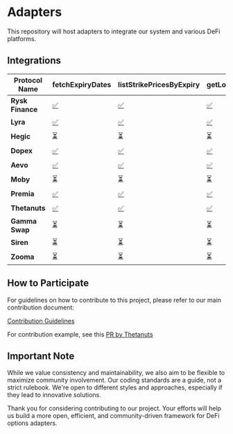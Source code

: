 # Adapters

This repository will host adapters to integrate our system and various DeFi platforms.

## Integrations

| **Protocol Name** | **fetchExpiryDates**                                     | **listStrikePricesByExpiry**                                     | **getLongOptionPremium**                                     | **buyOptionContract**                                     | **addOptionToPosition**                                     | **exerciseOptionContract**                                 | **sellOptionBackToIssuer**                                 | **transferOptionOwnership**                                 |
| ----------------- | -------------------------------------------------------- | ---------------------------------------------------------------- | ----------------------------------------------------------------- | --------------------------------------------------------- | ----------------------------------------------------------- | ---------------------------------------------------------- | ---------------------------------------------------------- | ----------------------------------------------------------- |
| **Rysk Finance**  | [✅](./rysk-finance/fetchExpiryDates/CONTRIBUTE.md) | [✅](./rysk-finance/listStrikePricesByExpiry/CONTRIBUTE.md) | [✅](./rysk-finance/getLongOptionPremium/CONTRIBUTE.md) | [✅](./rysk-finance/buyOptionContract/CONTRIBUTE.md) | [✅](./rysk-finance/addOptionToPosition/CONTRIBUTE.md) | [⏳](./rysk-finance/exerciseOptionContract/CONTRIBUTE.md) | [⏳](./rysk-finance/sellOptionBackToIssuer/CONTRIBUTE.md) | [⏳](./rysk-finance/transferOptionOwnership/CONTRIBUTE.md) |
| **Lyra**          | [✅](./lyra/fetchExpiryDates/CONTRIBUTE.md)         | [✅](./lyra/listStrikePricesByExpiry/CONTRIBUTE.md)         | [✅](./lyra/getLongOptionPremium/CONTRIBUTE.md)         | [⏳](./lyra/buyOptionContract/CONTRIBUTE.md)             | [⏳](./lyra/addOptionToPosition/CONTRIBUTE.md)             | [⏳](./lyra/exerciseOptionContract/CONTRIBUTE.md)         | [⏳](./lyra/sellOptionBackToIssuer/CONTRIBUTE.md)         | [⏳](./lyra/transferOptionOwnership/CONTRIBUTE.md)         |
| **Hegic**         | [⏳](./hegic/fetchExpiryDates/CONTRIBUTE.md)            | [⏳](./hegic/listStrikePricesByExpiry/CONTRIBUTE.md)            | [⏳](./hegic/getLongOptionPremium/CONTRIBUTE.md)            | [⏳](./hegic/buyOptionContract/CONTRIBUTE.md)            | [⏳](./hegic/addOptionToPosition/CONTRIBUTE.md)            | [⏳](./hegic/exerciseOptionContract/CONTRIBUTE.md)        | [⏳](./hegic/sellOptionBackToIssuer/CONTRIBUTE.md)        | [⏳](./hegic/transferOptionOwnership/CONTRIBUTE.md)        |
| **Dopex**         | [✅](./dopex/fetchExpiryDates/CONTRIBUTE.md)            | [✅](./dopex/listStrikePricesByExpiry/CONTRIBUTE.md)            | [✅](./dopex/getLongOptionPremium/CONTRIBUTE.md)            | [⏳](./dopex/buyOptionContract/CONTRIBUTE.md)            | [⏳](./dopex/addOptionToPosition/CONTRIBUTE.md)            | [⏳](./dopex/exerciseOptionContract/CONTRIBUTE.md)        | [⏳](./dopex/sellOptionBackToIssuer/CONTRIBUTE.md)        | [⏳](./dopex/transferOptionOwnership/CONTRIBUTE.md)        |
| **Aevo**          | [✅](./aevo/fetchExpiryDates/CONTRIBUTE.md)         | [✅](./aevo/listStrikePricesByExpiry/CONTRIBUTE.md)         | [✅](aevo/getLongOptionPremium/CONTRIBUTE.md)       | [⏳](./aevo/buyOptionContract/CONTRIBUTE.md)             | [⏳](./aevo/addOptionToPosition/CONTRIBUTE.md)             | [⏳](./aevo/exerciseOptionContract/CONTRIBUTE.md)         | [⏳](./aevo/sellOptionBackToIssuer/CONTRIBUTE.md)         | [⏳](./aevo/transferOptionOwnership/CONTRIBUTE.md)         |
| **Moby**          | [⏳](./moby/fetchExpiryDates/CONTRIBUTE.md)             | [⏳](./moby/listStrikePricesByExpiry/CONTRIBUTE.md)             | [⏳](./moby/getLongOptionPremium/CONTRIBUTE.md)             | [🔄](./moby/buyOptionContract/CONTRIBUTE.md)             | [⏳](./moby/addOptionToPosition/CONTRIBUTE.md)             | [⏳](./moby/exerciseOptionContract/CONTRIBUTE.md)         | [⏳](./moby/sellOptionBackToIssuer/CONTRIBUTE.md)         | [⏳](./moby/transferOptionOwnership/CONTRIBUTE.md)         |
| **Premia**        | [✅](./premia/fetchExpiryDates/CONTRIBUTE.md)       | [✅](./premia/listStrikePricesByExpiry/CONTRIBUTE.md)       | [✅](./premia/getLongOptionPremium/CONTRIBUTE.md)       | [🔄](./premia/buyOptionContract/CONTRIBUTE.md)           | [⏳](./premia/addOptionToPosition/CONTRIBUTE.md)           | [⏳](./premia/exerciseOptionContract/CONTRIBUTE.md)       | [⏳](./premia/sellOptionBackToIssuer/CONTRIBUTE.md)       | [⏳](./premia/transferOptionOwnership/CONTRIBUTE.md)       |
| **Thetanuts**     | [✅](thetanuts/fetchExpiryDates/CONTRIBUTE.md)        | [✅](./thetanuts/listStrikePricesByExpiry/CONTRIBUTE.md)        | [✅](./thetanuts/getLongOptionPremium/CONTRIBUTE.md)        | [⏳](./thetanuts/buyOptionContract/CONTRIBUTE.md)        | [⏳](./thetanuts/addOptionToPosition/CONTRIBUTE.md)        | [⏳](./thetanuts/exerciseOptionContract/CONTRIBUTE.md)    | [⏳](./thetanuts/sellOptionBackToIssuer/CONTRIBUTE.md)    | [⏳](./thetanuts/transferOptionOwnership/CONTRIBUTE.md)    |
| **Gamma Swap**    | [⏳](./gamma-swap/fetchExpiryDates/CONTRIBUTE.md)       | [⏳](./gamma-swap/listStrikePricesByExpiry/CONTRIBUTE.md)       | [⏳](./gamma-swap/getLongOptionPremium/CONTRIBUTE.md)       | [⏳](./gamma-swap/buyOptionContract/CONTRIBUTE.md)       | [⏳](./gamma-swap/addOptionToPosition/CONTRIBUTE.md)       | [⏳](./gamma-swap/exerciseOptionContract/CONTRIBUTE.md)   | [⏳](./gamma-swap/sellOptionBackToIssuer/CONTRIBUTE.md)   | [⏳](./gamma-swap/transferOptionOwnership/CONTRIBUTE.md)   |
| **Siren**         | [⏳](./siren/fetchExpiryDates/CONTRIBUTE.md)            | [⏳](./siren/listStrikePricesByExpiry/CONTRIBUTE.md)            | [⏳](./siren/getLongOptionPremium/CONTRIBUTE.md)            | [⏳](./siren/buyOptionContract/CONTRIBUTE.md)            | [⏳](./siren/addOptionToPosition/CONTRIBUTE.md)            | [⏳](./siren/exerciseOptionContract/CONTRIBUTE.md)        | [⏳](./siren/sellOptionBackToIssuer/CONTRIBUTE.md)        | [⏳](./siren/transferOptionOwnership/CONTRIBUTE.md)        |
| **Zooma**         | [⏳](./zooma/fetchExpiryDates/CONTRIBUTE.md)            | [⏳](./zooma/listStrikePricesByExpiry/CONTRIBUTE.md)            | [⏳](./zooma/getLongOptionPremium/CONTRIBUTE.md)            | [⏳](./zooma/buyOptionContract/CONTRIBUTE.md)            | [⏳](./zooma/addOptionToPosition/CONTRIBUTE.md)            | [⏳](./zooma/exerciseOptionContract/CONTRIBUTE.md)        | [⏳](./zooma/sellOptionBackToIssuer/CONTRIBUTE.md)        | [⏳](./zooma/transferOptionOwnership/CONTRIBUTE.md)        |

## How to Participate

For guidelines on how to contribute to this project, please refer to our main contribution document:

[Contribution Guidelines](https://github.com/grixprotocol/defi-options-adapters/blob/main/CONTRIBUTE.md)

For contribution example, see this [PR by Thetanuts](https://github.com/grixprotocol/defi-options-adapters/pull/4)

## Important Note

While we value consistency and maintainability, we also aim to be flexible to maximize community involvement. Our coding standards are a guide, not a strict rulebook. We're open to different styles and approaches, especially if they lead to innovative solutions.

Thank you for considering contributing to our project. Your efforts will help us build a more open, efficient, and community-driven framework for DeFi options adapters.

